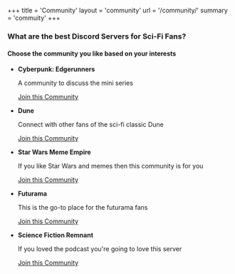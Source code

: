 +++
title = 'Community'
layout = 'community'
url = '/community/'
summary = 'commuity'
+++

<!-- ## join thefirst discord link
[Join the Server](https://discord.gg/DQrrG9uv)

[[profileMode.buttons]]
name = "Join the network"
url = "https://discord.gg/DQrrG9uv" -->

### What are the best Discord Servers for Sci-Fi Fans?
#### Choose the community you like based on your interests

- **Cyberpunk: Edgerunners**  

    A community to discuss the mini series

    [Join this Community](https://discord.gg/jwbJTtps)
    
      

- **Dune**  

    Connect with other fans of the sci-fi classic Dune  

    [Join this Community](https://discord.gg/rsTKywNZ)
    
      
        
- **Star Wars Meme Empire**  

    If you like Star Wars and memes then this community is for you  

    [Join this Community](https://discord.gg/BRJBZR4T)
    
      
      
- **Futurama**  

    This is the go-to place for the futurama fans  

    [Join this Community](https://discord.gg/d7N8Bsjy)
    
      
      
- **Science Fiction Remnant**  

    If you loved the podcast you're going to love this server  

    [Join this Community](https://discord.gg/NJxbcmNF)
    
      
      